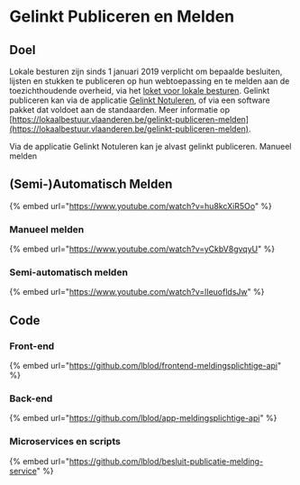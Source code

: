 # Gelinkt Publiceren en Melden

## Doel

Lokale besturen zijn sinds 1 januari 2019 verplicht om bepaalde besluiten, lijsten en stukken te publiceren op hun webtoepassing en te melden aan de toezichthoudende overheid, via het [loket voor lokale besturen](loket-voor-lokale-besturen/). Gelinkt publiceren kan via de applicatie [Gelinkt Notuleren](gelinkt-notuleren/gelinkt-notuleren-app/), of via een software pakket dat voldoet aan de standaarden. Meer informatie op [https://lokaalbestuur.vlaanderen.be/gelinkt-publiceren-melden](https://lokaalbestuur.vlaanderen.be/gelinkt-publiceren-melden).

Via de applicatie Gelinkt Notuleren kan je alvast gelinkt publiceren. Manueel melden 



## \(Semi-\)Automatisch Melden

{% embed url="https://www.youtube.com/watch?v=hu8kcXiR5Oo" %}

### Manueel melden

{% embed url="https://www.youtube.com/watch?v=yCkbV8gvqyU" %}

### Semi-automatisch melden

{% embed url="https://www.youtube.com/watch?v=lIeuofldsJw" %}

## Code

### Front-end

{% embed url="https://github.com/lblod/frontend-meldingsplichtige-api" %}

### Back-end

{% embed url="https://github.com/lblod/app-meldingsplichtige-api" %}

### Microservices en scripts

{% embed url="https://github.com/lblod/besluit-publicatie-melding-service" %}



